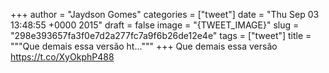 
+++
author = "Jaydson Gomes"
categories = ["tweet"]
date = "Thu Sep 03 13:48:55 +0000 2015"
draft = false
image = "{TWEET_IMAGE}"
slug = "298e393657fa3f0e7d2a277fc7a9f6b26de12e4e"
tags = ["tweet"]
title = """Que demais essa versão ht..."""
+++
Que demais essa versão https://t.co/XyOkphP488
